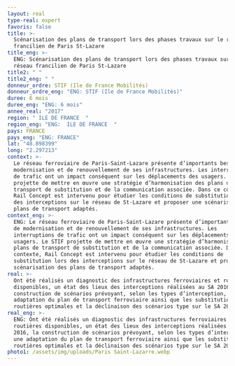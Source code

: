 ```yaml
---
layout: real
type-real: expert
favoris: false
title: >-
  Scénarisation des plans de transport lors des phases travaux sur le réseau
  francilien de Paris St-Lazare
title_eng: >-
  ENG: Scénarisation des plans de transport lors des phases travaux sur le
  réseau francilien de Paris St-Lazare
title2: " "
title2_eng: " "
donneur_ordre: STIF (Ile de France Mobilités)
donneur_ordre_eng: "ENG: STIF (Ile de France Mobilités)"
duree: 6 mois
duree_eng: "ENG: 6 mois"
annee_real: "2017"
region: " ILE DE FRANCE  "
region_eng: "ENG:  ILE DE FRANCE  "
pays: FRANCE
pays_eng: "ENG: FRANCE"
lat: "48.898399"
long: "2.297213"
context: >-
  Le réseau ferroviaire de Paris-Saint-Lazare présente d’importants besoins de
  modernisation et de renouvellement de ses infrastructures. Les interruptions
  de trafic ont un impact conséquent sur les déplacements des usagers. Le STIF
  projette de mettre en œuvre une stratégie d’harmonisation des plans de
  transport de substitution et de la communication associée. Dans ce contexte,
  Rail Concept est intervenu pour étudier les conditions de substitution lors
  des interceptions sur le réseau de St-Lazare et proposer une scénarisation des
  plans de transport adaptés.
context_eng: >-
  ENG: Le réseau ferroviaire de Paris-Saint-Lazare présente d’importants besoins
  de modernisation et de renouvellement de ses infrastructures. Les
  interruptions de trafic ont un impact conséquent sur les déplacements des
  usagers. Le STIF projette de mettre en œuvre une stratégie d’harmonisation des
  plans de transport de substitution et de la communication associée. Dans ce
  contexte, Rail Concept est intervenu pour étudier les conditions de
  substitution lors des interceptions sur le réseau de St-Lazare et proposer une
  scénarisation des plans de transport adaptés.
real: >-
  Ont été réalisés un diagnostic des infrastructures ferroviaires et routières
  disponibles, un état des lieux des interceptions réalisées au SA 2016, la
  construction de scénarios prévoyant, selon les types d’interception, une
  adaptation du plan de transport ferroviaire ainsi que les substitutions
  routières optimales et la déclinaison des scénarios type sur le SA 2019.
real_eng: >-
  ENG: Ont été réalisés un diagnostic des infrastructures ferroviaires et
  routières disponibles, un état des lieux des interceptions réalisées au SA
  2016, la construction de scénarios prévoyant, selon les types d’interception,
  une adaptation du plan de transport ferroviaire ainsi que les substitutions
  routières optimales et la déclinaison des scénarios type sur le SA 2019.
photo1: /assets/img/uploads/Paris Saint-Lazarre.webp
---
```

